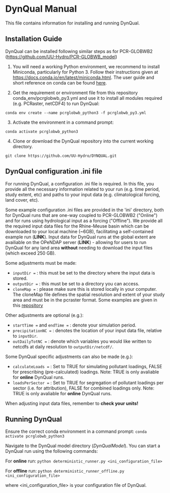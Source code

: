 # DynQual Manual 

This file contains information for installing and running DynQual.


## Installation Guide

DynQual can be installed following similar steps as for PCR-GLOBWB2 (https://github.com/UU-Hydro/PCR-GLOBWB_model)

1. You will need a working Python environment, we recommend to install Miniconda, particularly for Python 3. Follow their instructions given at https://docs.conda.io/en/latest/miniconda.html. The user guide and short reference on conda can be found [here](https://docs.conda.io/projects/conda/en/latest/user-guide/cheatsheet.html).

2. Get the requirement or environment file from this repository conda_env/pcrglobwb_py3.yml and use it to install all modules required (e.g. PCRaster, netCDF4) to run DynQual:

`conda env create --name pcrglobwb_python3 -f pcrglobwb_py3.yml`

3. Activate the environment in a command prompt:

`conda activate pcrglobwb_python3`

4. Clone or download the DynQual repository into the current working directory.

`git clone https://github.com/UU-Hydro/DYNQUAL.git`



## DynQual configuration .ini file

For running DynQual, a configuration .ini file is required. In this file, you provide all the necessary information related to your run (e.g. time period, study extent, etc) and paths to your input data (e.g. climatological forcing, land cover, etc).

Some example configuration .ini files are provided in the 'ini' directory, both for DynQual runs that are one-way coupled to PCR-GLOBWB2 ("Online") and for runs using hydrological input as a forcing ("Offline"). We provide all the required input data files for the Rhine-Meuse basin which can be downloaded to your local machine (~6GB), facilitating a self-contained example run (**LINK**). Input data for DynQual runs at the global extent are availiable on the OPeNDAP server (**LINK**) - allowing for users to run DynQual for any land area **without** needing to download the input files (which exceed 250 GB).     

Some adjustments must be made:
- `inputDir =`  : this must be set to the directory where the input data is stored.
- `outputDir =` : this must be set to a directory you can access.
- `cloneMap =`  : please make sure this is stored locally in your computer. The cloneMap file defines the spatial resolution and extent of your study area and must be in the pcraster format. Some examples are given in this [repository](https://github.com/UU-Hydro/PCR-GLOBWB_model/blob/master/clone_landmask_maps/clone_landmask_examples.zip) 

Other adjustments are optional (e.g.):
- `startTime =` and `endTime =` : denote your simulation period.
- `precipitationNC =` : denotes the location of your input data file, relative to `inputDir`.
- `outDailyTotNC =` : denote which variables you would like written to netcdfs at daily resolution to `outputDir/netcdf/`. 

Some DynQual specific adjustments can also be made (e.g.):
- `calculateLoads =` : Set to TRUE for simulating pollutant loadings, FALSE for prescribing (pre-calculated) loadings. Note: TRUE is only avaliable for **online** DynQual runs.
- `loadsPerSector =` : Set to TRUE for segregation of pollutant loadings per sector (i.e. for attribution), FALSE for combined loadings only. Note: TRUE is only avaliable for **online** DynQual runs.


When adjusting input data files, remember to **check your units!**


## Running DynQual

Ensure the correct conda environment in a command prompt: `conda activate pcrglobwb_python3`

Navigate to the DynQual model directory (*DynQualModel*). You can start a DynQual run using the following commands:

For **online** run: `python deterministic_runner.py <ini_configuration_file>`

For **offline** run: `python deterministic_runner_offline.py <ini_configuration_file>`

where <ini_configuration_file> is your configuration file of DynQual.
